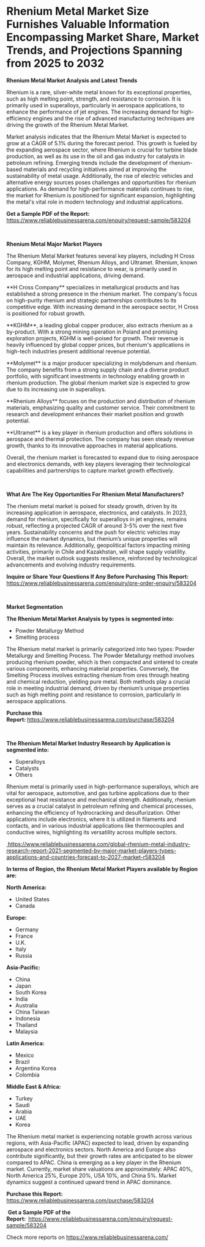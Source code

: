 <p><h1>Rhenium Metal Market Size Furnishes Valuable Information Encompassing Market Share, Market Trends, and Projections Spanning from 2025 to 2032</h1></p><p><strong>Rhenium Metal Market Analysis and Latest Trends</strong></p>
<p><p>Rhenium is a rare, silver-white metal known for its exceptional properties, such as high melting point, strength, and resistance to corrosion. It is primarily used in superalloys, particularly in aerospace applications, to enhance the performance of jet engines. The increasing demand for high-efficiency engines and the rise of advanced manufacturing techniques are driving the growth of the Rhenium Metal Market.</p><p>Market analysis indicates that the Rhenium Metal Market is expected to grow at a CAGR of 5.1% during the forecast period. This growth is fueled by the expanding aerospace sector, where Rhenium is crucial for turbine blade production, as well as its use in the oil and gas industry for catalysts in petroleum refining. Emerging trends include the development of rhenium-based materials and recycling initiatives aimed at improving the sustainability of metal usage. Additionally, the rise of electric vehicles and alternative energy sources poses challenges and opportunities for rhenium applications. As demand for high-performance materials continues to rise, the market for Rhenium is positioned for significant expansion, highlighting the metal's vital role in modern technology and industrial applications.</p></p>
<p><strong>Get a Sample PDF of the Report:&nbsp;</strong> <a href="https://www.reliablebusinessarena.com/enquiry/request-sample/583204?utm_campaign=2177&utm_medium=2&utm_source=Github&utm_content=ia&utm_term=23032025&utm_id=rhenium-metal">https://www.reliablebusinessarena.com/enquiry/request-sample/583204</a></p>
<p>&nbsp;</p>
<p><strong>Rhenium Metal Major Market Players</strong></p>
<p><p>The Rhenium Metal Market features several key players, including H Cross Company, KGHM, Molymet, Rhenium Alloys, and Ultramet. Rhenium, known for its high melting point and resistance to wear, is primarily used in aerospace and industrial applications, driving demand.</p><p>**H Cross Company** specializes in metallurgical products and has established a strong presence in the rhenium market. The company's focus on high-purity rhenium and strategic partnerships contributes to its competitive edge. With increasing demand in the aerospace sector, H Cross is positioned for robust growth.</p><p>**KGHM**, a leading global copper producer, also extracts rhenium as a by-product. With a strong mining operation in Poland and promising exploration projects, KGHM is well-poised for growth. Their revenue is heavily influenced by global copper prices, but rhenium's applications in high-tech industries present additional revenue potential.</p><p>**Molymet** is a major producer specializing in molybdenum and rhenium. The company benefits from a strong supply chain and a diverse product portfolio, with significant investments in technology enabling growth in rhenium production. The global rhenium market size is expected to grow due to its increasing use in superalloys.</p><p>**Rhenium Alloys** focuses on the production and distribution of rhenium materials, emphasizing quality and customer service. Their commitment to research and development enhances their market position and growth potential. </p><p>**Ultramet** is a key player in rhenium production and offers solutions in aerospace and thermal protection. The company has seen steady revenue growth, thanks to its innovative approaches in material applications.</p><p>Overall, the rhenium market is forecasted to expand due to rising aerospace and electronics demands, with key players leveraging their technological capabilities and partnerships to capture market growth effectively.</p></p>
<p>&nbsp;</p>
<p><strong>What Are The Key Opportunities For Rhenium Metal Manufacturers?</strong></p>
<p><p>The rhenium metal market is poised for steady growth, driven by its increasing application in aerospace, electronics, and catalysts. In 2023, demand for rhenium, specifically for superalloys in jet engines, remains robust, reflecting a projected CAGR of around 3-5% over the next five years. Sustainability concerns and the push for electric vehicles may influence the market dynamics, but rhenium’s unique properties will maintain its relevance. Additionally, geopolitical factors impacting mining activities, primarily in Chile and Kazakhstan, will shape supply volatility. Overall, the market outlook suggests resilience, reinforced by technological advancements and evolving industry requirements.</p></p>
<p><strong>Inquire or Share Your Questions If Any Before Purchasing This Report:</strong> <a href="https://www.reliablebusinessarena.com/enquiry/pre-order-enquiry/583204?utm_campaign=2177&utm_medium=2&utm_source=Github&utm_content=ia&utm_term=23032025&utm_id=rhenium-metal">https://www.reliablebusinessarena.com/enquiry/pre-order-enquiry/583204</a></p>
<p>&nbsp;</p>
<p><strong>Market Segmentation</strong></p>
<p><strong>The Rhenium Metal Market Analysis by types is segmented into:</strong></p>
<p><ul><li>Powder Metallurgy Method</li><li>Smelting process</li></ul></p>
<p><p>The Rhenium metal market is primarily categorized into two types: Powder Metallurgy and Smelting Process. The Powder Metallurgy method involves producing rhenium powder, which is then compacted and sintered to create various components, enhancing material properties. Conversely, the Smelting Process involves extracting rhenium from ores through heating and chemical reduction, yielding pure metal. Both methods play a crucial role in meeting industrial demand, driven by rhenium’s unique properties such as high melting point and resistance to corrosion, particularly in aerospace applications.</p></p>
<p><strong>Purchase this Report:&nbsp;</strong><a href="https://www.reliablebusinessarena.com/purchase/583204?utm_campaign=2177&utm_medium=2&utm_source=Github&utm_content=ia&utm_term=23032025&utm_id=rhenium-metal">https://www.reliablebusinessarena.com/purchase/583204</a></p>
<p>&nbsp;</p>
<p><strong>The Rhenium Metal Market Industry Research by Application is segmented into:</strong></p>
<p><ul><li>Superalloys</li><li>Catalysts</li><li>Others</li></ul></p>
<p><p>Rhenium metal is primarily used in high-performance superalloys, which are vital for aerospace, automotive, and gas turbine applications due to their exceptional heat resistance and mechanical strength. Additionally, rhenium serves as a crucial catalyst in petroleum refining and chemical processes, enhancing the efficiency of hydrocracking and desulfurization. Other applications include electronics, where it is utilized in filaments and contacts, and in various industrial applications like thermocouples and conductive wires, highlighting its versatility across multiple sectors.</p></p>
<p><a href="https://www.reliablebusinessarena.com/global-rhenium-metal-industry-research-report-2021-segmented-by-major-market-players-types-applications-and-countries-forecast-to-2027-market-r583204?utm_campaign=2177&utm_medium=2&utm_source=Github&utm_content=ia&utm_term=23032025&utm_id=rhenium-metal">&nbsp;https://www.reliablebusinessarena.com/global-rhenium-metal-industry-research-report-2021-segmented-by-major-market-players-types-applications-and-countries-forecast-to-2027-market-r583204</a></p>
<p><strong>In terms of Region, the Rhenium Metal Market Players available by Region are:</strong></p>
<p>
    <p> <strong> North America: </strong>
        <ul>
            <li>United States</li>
            <li>Canada</li>
        </ul>
        </p> 
    <p> <strong> Europe: </strong>
        <ul>
            <li>Germany</li>
            <li>France</li>
            <li>U.K.</li>
            <li>Italy</li>
            <li>Russia</li>
        </ul>
        </p> 
    <p> <strong> Asia-Pacific: </strong>
        <ul>
            <li>China</li>
            <li>Japan</li>
            <li>South Korea</li>
            <li>India</li>
            <li>Australia</li>
            <li>China Taiwan</li>
            <li>Indonesia</li>
            <li>Thailand</li>
            <li>Malaysia</li>
        </ul>
        </p> 
    <p> <strong> Latin America: </strong>
        <ul>
            <li>Mexico</li>
            <li>Brazil</li>
            <li>Argentina Korea</li>
            <li>Colombia</li>
        </ul>
        </p> 
    <p> <strong> Middle East & Africa: </strong>
        <ul>
            <li>Turkey</li>
            <li>Saudi</li>
            <li>Arabia</li>
            <li>UAE</li>
            <li>Korea</li>
        </ul>
    </p>
    </p>
<p><p>The Rhenium metal market is experiencing notable growth across various regions, with Asia-Pacific (APAC) expected to lead, driven by expanding aerospace and electronics sectors. North America and Europe also contribute significantly, but their growth rates are anticipated to be slower compared to APAC. China is emerging as a key player in the Rhenium market. Currently, market share valuations are approximately: APAC 40%, North America 25%, Europe 20%, USA 10%, and China 5%. Market dynamics suggest a continued upward trend in APAC dominance.</p></p>
<p><strong>Purchase this Report: </strong><a href="https://www.reliablebusinessarena.com/purchase/583204?utm_campaign=2177&utm_medium=2&utm_source=Github&utm_content=ia&utm_term=23032025&utm_id=rhenium-metal">https://www.reliablebusinessarena.com/purchase/583204</a></p>
<p>&nbsp;<strong>Get a Sample PDF of the Report:&nbsp;&nbsp;</strong><a href="https://www.reliablebusinessarena.com/enquiry/request-sample/583204?utm_campaign=2177&utm_medium=2&utm_source=Github&utm_content=ia&utm_term=23032025&utm_id=rhenium-metal">https://www.reliablebusinessarena.com/enquiry/request-sample/583204</a></p>
<p><strong></strong></p>
<p>Check more reports on <a href="https://www.reliablebusinessarena.com/?utm_campaign=2177&utm_medium=2&utm_source=Github&utm_content=ia&utm_term=23032025&utm_id=rhenium-metal">https://www.reliablebusinessarena.com/</a></p>